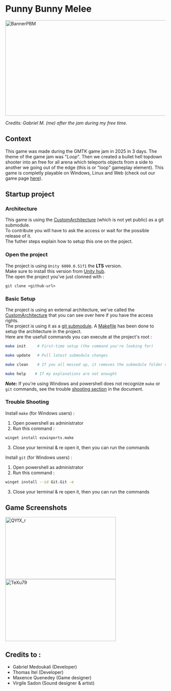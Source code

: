 # Punny Bunny Melee

<img width="960" height="300" alt="BannerPBM" src="https://github.com/user-attachments/assets/4b88103a-c536-4379-86b4-9c01c9592bb6" />

*Credits: Gabriel M. (me) after the jam during my free time.*

## Context

This game was made during the GMTK game jam in 2025 in 3 days.
The theme of the game jam was "*Loop*". Then we created a bullet hell topdown shooter into an free for all arena which teleports objects from a side to another we going out of the edge (this is or "loop" gameplay element).
This game is completly playable on Windows, Linux and Web (check out our game page [here](https://gbmk.itch.io/punny-bunny-mele)).

## Startup project 

### Architecture

This game is using the [CustomArchitecture](https://github.com/OnlyHits/CustomArchitecture) (which is not yet public) as a git submodule.<br/>
To contribute you will have to ask the access or wait for the possible release of it.<br/>
The futher steps explain how to setup this one on the poject.<br/>

### Open the project

The project is using `Unity 6000.0.51f1` the **LTS** version.<br/>
Make sure to install this version from [Unity hub](https://docs.unity3d.com/hub/manual/InstallHub.html).<br/>
The open the project you've just clonned with : 

```
git clone <github-url>
```

### Basic Setup

The project is using an external architecture, we've called the [CustomArchitecture](https://github.com/OnlyHits/CustomArchitecture) that you can see over here if you have the access rights.<br/>
The project is using it as a [git submodule](https://git-scm.com/docs/git-submodule). A [Makefile](https://www.gnu.org/software/make/manual/make.html) has been done to setup the architecture in the project.<br/>
Here are the usefull commands you can execute at the project's root :

```bash
make init     # First-time setup (the command you're looking for)
```

```bash
make update   # Pull latest submodule changes
```

```bash
make clean    # If you all messed up, it removes the submodule folder only
```

```bash
make help    # If my explanations are not enought
```

***Note:*** If you're using Windows and powershell does not recognize `make` or `git` commands, see the trouble [shooting section](#trouble-shooting) in the document.

### Trouble Shooting

Install `make` (for Windows users) :<br/>
1. Open powershell as administrator<br/>
2. Run this command : 
```bash
winget install ezwinports.make
```
3. Close your terminal & re open it, then you can run the commands

Install `git` (for Windows users) :<br/>
1. Open powershell as administrator<br/>
2. Run this command : 
```bash
winget install --id Git.Git -e
```
3. Close your terminal & re open it, then you can run the commands

## Game Screenshots

<img width="347" height="195" alt="QYfX_r" src="https://github.com/user-attachments/assets/3edcffa0-c75f-4524-aa0c-4eb217f25dfe" />
<img width="347" height="195" alt="TeXu79" src="https://github.com/user-attachments/assets/3c24540e-324a-4cbc-b50f-57d733adcb09" />

## Credits to :

- Gabriel Medoukali (Developer)<br/>
- Thomas Itel (Developer)<br/>
- Maxence Quenedey (Game designer)<br/>
- Virgile Sadon (Sound designer & artist)<br/>

